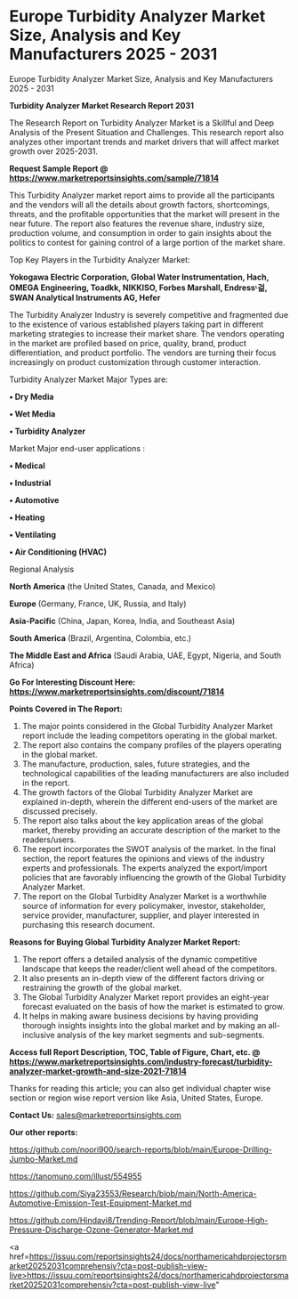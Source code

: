 # Europe Turbidity Analyzer Market Size, Analysis and Key Manufacturers 2025 - 2031
Europe Turbidity Analyzer Market Size, Analysis and Key Manufacturers 2025 - 2031

<strong>Turbidity Analyzer Market Research Report 2031</strong>

The Research Report on Turbidity Analyzer Market is a Skillful and Deep Analysis of the Present Situation and Challenges. This research report also analyzes other important trends and market drivers that will affect market growth over 2025-2031.

<strong>Request Sample Report @ <a href=https://www.marketreportsinsights.com/sample/71814>https://www.marketreportsinsights.com/sample/71814</a></strong>

This Turbidity Analyzer market report aims to provide all the participants and the vendors will all the details about growth factors, shortcomings, threats, and the profitable opportunities that the market will present in the near future. The report also features the revenue share, industry size, production volume, and consumption in order to gain insights about the politics to contest for gaining control of a large portion of the market share.

Top Key Players in the Turbidity Analyzer Market:

<strong>Yokogawa Electric Corporation, Global Water Instrumentation, Hach, OMEGA Engineering, Toadkk, NIKKISO, Forbes Marshall, Endressᶫ걺, SWAN Analytical Instruments AG, Hefer</strong>

The Turbidity Analyzer Industry is severely competitive and fragmented due to the existence of various established players taking part in different marketing strategies to increase their market share. The vendors operating in the market are profiled based on price, quality, brand, product differentiation, and product portfolio. The vendors are turning their focus increasingly on product customization through customer interaction.

Turbidity Analyzer Market Major Types are:

<strong>• Dry Media

• Wet Media

• Turbidity Analyzer</strong>

Market Major end-user applications :

<strong>• Medical

• Industrial

• Automotive

• Heating

• Ventilating

• Air Conditioning (HVAC)</strong>

Regional Analysis

</u><strong><b>North America</b></strong> (the United States, Canada, and Mexico)

<strong><b>Europe </b></strong>(Germany, France, UK, Russia, and Italy)

<strong><b>Asia-Pacific</b></strong> (China, Japan, Korea, India, and Southeast Asia)

<strong><b>South America</b></strong> (Brazil, Argentina, Colombia, etc.)

<strong><b>The Middle East and Africa</b></strong> (Saudi Arabia, UAE, Egypt, Nigeria, and South Africa)

<strong>Go For Interesting Discount Here: <a href=https://www.marketreportsinsights.com/discount/71814>https://www.marketreportsinsights.com/discount/71814</a></strong>

<strong>Points Covered in The Report:</strong>
<ol>
  <li>The major points considered in the Global Turbidity Analyzer Market report include the leading competitors operating in the global market.</li>
  <li>The report also contains the company profiles of the players operating in the global market.</li>
  <li>The manufacture, production, sales, future strategies, and the technological capabilities of the leading manufacturers are also included in the report.</li>
  <li>The growth factors of the Global Turbidity Analyzer Market are explained in-depth, wherein the different end-users of the market are discussed precisely.</li>
  <li>The report also talks about the key application areas of the global market, thereby providing an accurate description of the market to the readers/users.</li>
  <li>The report incorporates the SWOT analysis of the market. In the final section, the report features the opinions and views of the industry experts and professionals. The experts analyzed the export/import policies that are favorably influencing the growth of the Global Turbidity Analyzer Market.</li>
  <li>The report on the Global Turbidity Analyzer Market is a worthwhile source of information for every policymaker, investor, stakeholder, service provider, manufacturer, supplier, and player interested in purchasing this research document.</li>
</ol>
<strong>Reasons for Buying Global Turbidity Analyzer Market Report:</strong>

<ol>
  <li>The report offers a detailed analysis of the dynamic competitive landscape that keeps the reader/client well ahead of the competitors.</li>
  <li>It also presents an in-depth view of the different factors driving or restraining the growth of the global market.</li>
  <li>The Global Turbidity Analyzer Market report provides an eight-year forecast evaluated on the basis of how the market is estimated to grow.</li>
  <li>It helps in making aware business decisions by having providing thorough insights insights into the global market and by making an all-inclusive analysis of the key market segments and sub-segments.</li>
</ol>
<strong>Access full Report Description, TOC, Table of Figure, Chart, etc. @ <a href=https://www.marketreportsinsights.com/industry-forecast/turbidity-analyzer-market-growth-and-size-2021-71814>https://www.marketreportsinsights.com/industry-forecast/turbidity-analyzer-market-growth-and-size-2021-71814</a></strong>


Thanks for reading this article; you can also get individual chapter wise section or region wise report version like Asia, United States, Europe.

<strong>Contact Us:</strong>
sales@marketreportsinsights.com

<strong>Our other reports:</strong>

<a href=https://github.com/noori900/search-reports/blob/main/Europe-Drilling-Jumbo-Market.md>https://github.com/noori900/search-reports/blob/main/Europe-Drilling-Jumbo-Market.md</a>

<a href=https://tanomuno.com/illust/554955>https://tanomuno.com/illust/554955</a>

<a href=https://github.com/Siya23553/Research/blob/main/North-America-Automotive-Emission-Test-Equipment-Market.md>https://github.com/Siya23553/Research/blob/main/North-America-Automotive-Emission-Test-Equipment-Market.md</a>

<a href=https://github.com/Hindavi8/Trending-Report/blob/main/Europe-High-Pressure-Discharge-Ozone-Generator-Market.md>https://github.com/Hindavi8/Trending-Report/blob/main/Europe-High-Pressure-Discharge-Ozone-Generator-Market.md</a>

<a href=https://issuu.com/reportsinsights24/docs/northamericahdprojectorsmarket20252031comprehensiv?cta=post-publish-view-live>https://issuu.com/reportsinsights24/docs/northamericahdprojectorsmarket20252031comprehensiv?cta=post-publish-view-live</a>"
